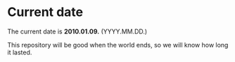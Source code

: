 # Current date

The current date is **2010.01.09.** (YYYY.MM.DD.)

This repository will be good when the world ends, so we will know how long it lasted.